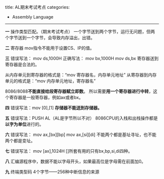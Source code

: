 title: AL期末考试考点
categories:
  - Assembly Language
---
**一**
操作类型匹配。（期末考试考点）
一个字节送到两个字节，运行无问题，但两个字节送到一个字节，会导致内存溢出，出错。

**二**
寄存器
mov指令不能用于设置CS、IP的值。

**三**
错误写法：
mov ds,1000H
正确写法：
mov bx,1000H
mov ds,bx
寄存器送到寄存器是合法的。

从内存单元到寄存器的格式是：“mov 寄存器名，内存单元地址”
从寄存器到内存单元的格式是：“mov 内存单元地址，寄存器名”

8086/8088**不能直接给段寄存器赋立即数**。
所以需要**用一个寄存器进行中转**，这个寄存器是一般寄存器，例如ax或者bx。

**四**
错误写法：mov [0],[1]
**存储器不能送到存储器。**

**五**
错误写法：PUSH AL（AL是字节所以不对）
8086CPU的入栈和出栈操作都是**以字为单位**进行的。

**六**
错误写法：
mov ax,[bx][bp]
mov ax,[si][di]
不能两个都是基址寻址，也不能两个都是变址。

**七**
错误写法：
mov [ax],1024H
[]所套有用的只有bx,bp,si,di四种。

**八**
汇编源程序中，数据不能以字母开头，如果最高位是字母需在前面加0。

**九**
终端类型码 4个字节——256种中断信息的来源